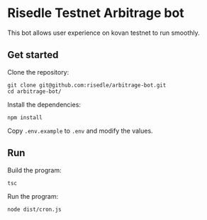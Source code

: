 # Risedle Testnet Arbitrage bot

This bot allows user experience on kovan testnet to run smoothly.

## Get started

Clone the repository:

    git clone git@github.com:risedle/arbitrage-bot.git
    cd arbitrage-bot/

Install the dependencies:

    npm install

Copy `.env.example` to `.env` and modify the values.

## Run

Build the program:

    tsc

Run the program:

    node dist/cron.js
